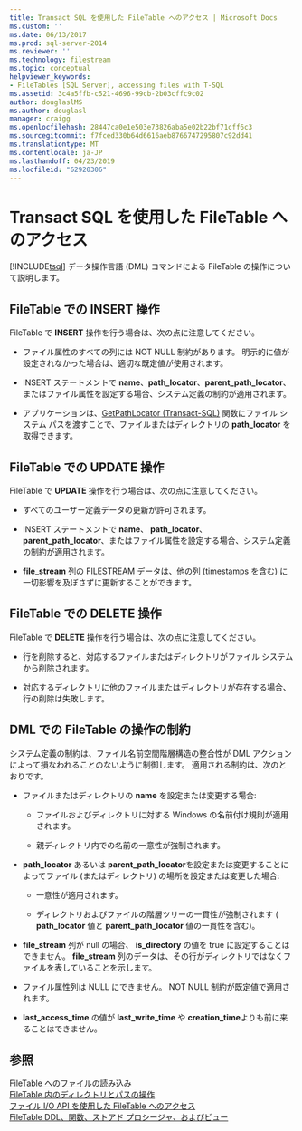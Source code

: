 ```yaml
---
title: Transact SQL を使用した FileTable へのアクセス | Microsoft Docs
ms.custom: ''
ms.date: 06/13/2017
ms.prod: sql-server-2014
ms.reviewer: ''
ms.technology: filestream
ms.topic: conceptual
helpviewer_keywords:
- FileTables [SQL Server], accessing files with T-SQL
ms.assetid: 3c4a5ffb-c521-4696-99cb-2b03cffc9c02
author: douglaslMS
ms.author: douglasl
manager: craigg
ms.openlocfilehash: 28447ca0e1e503e73826aba5e02b22bf71cff6c3
ms.sourcegitcommit: f7fced330b64d6616aeb8766747295807c92dd41
ms.translationtype: MT
ms.contentlocale: ja-JP
ms.lasthandoff: 04/23/2019
ms.locfileid: "62920306"
---
```

# <a name="access-filetables-with-transact-sql"></a>Transact SQL を使用した FileTable へのアクセス
  [!INCLUDE[tsql](../../includes/tsql-md.md)] データ操作言語 (DML) コマンドによる FileTable の操作について説明します。  
  
##  <a name="BasicsInsert"></a> FileTable での INSERT 操作  
 FileTable で **INSERT** 操作を行う場合は、次の点に注意してください。  
  
-   ファイル属性のすべての列には NOT NULL 制約があります。 明示的に値が設定されなかった場合は、適切な既定値が使用されます。  
  
-   INSERT ステートメントで **name**、**path_locator**、**parent_path_locator**、またはファイル属性を設定する場合、システム定義の制約が適用されます。  
  
-   アプリケーションは、[GetPathLocator &#40;Transact-SQL&#41;](/sql/relational-databases/system-functions/getpathlocator-transact-sql) 関数にファイル システム パスを渡すことで、ファイルまたはディレクトリの **path_locator** を取得できます。  
  
##  <a name="BasicsUpdate"></a> FileTable での UPDATE 操作  
 FileTable で **UPDATE** 操作を行う場合は、次の点に注意してください。  
  
-   すべてのユーザー定義データの更新が許可されます。  
  
-   INSERT ステートメントで **name**、 **path_locator**、 **parent_path_locator**、またはファイル属性を設定する場合、システム定義の制約が適用されます。  
  
-   **file_stream** 列の FILESTREAM データは、他の列 (timestamps を含む) に一切影響を及ぼさずに更新することができます。  
  
##  <a name="BasicsDelete"></a> FileTable での DELETE 操作  
 FileTable で **DELETE** 操作を行う場合は、次の点に注意してください。  
  
-   行を削除すると、対応するファイルまたはディレクトリがファイル システムから削除されます。  
  
-   対応するディレクトリに他のファイルまたはディレクトリが存在する場合、行の削除は失敗します。  
  
##  <a name="BasicsConstraints"></a> DML での FileTable の操作の制約  
 システム定義の制約は、ファイル名前空間階層構造の整合性が DML アクションによって損なわれることのないように制御します。 適用される制約は、次のとおりです。  
  
-   ファイルまたはディレクトリの **name** を設定または変更する場合:  
  
    -   ファイルおよびディレクトリに対する Windows の名前付け規則が適用されます。  
  
    -   親ディレクトリ内での名前の一意性が強制されます。  
  
-   **path_locator** あるいは **parent_path_locator**を設定または変更することによってファイル (またはディレクトリ) の場所を設定または変更した場合:  
  
    -   一意性が適用されます。  
  
    -   ディレクトリおよびファイルの階層ツリーの一貫性が強制されます ( **path_locator** 値と **parent_path_locator** 値の一貫性を含む)。  
  
-   **file_stream** 列が null の場合、 **is_directory** の値を true に設定することはできません。 **file_stream** 列のデータは、その行がディレクトリではなくファイルを表していることを示します。  
  
-   ファイル属性列は NULL にできません。 NOT NULL 制約が既定値で適用されます。  
  
-   **last_access_time** の値が **last_write_time** や **creation_time**よりも前に来ることはできません。  
  
## <a name="see-also"></a>参照  
 [FileTable へのファイルの読み込み](load-files-into-filetables.md)   
 [FileTable 内のディレクトリとパスの操作](work-with-directories-and-paths-in-filetables.md)   
 [ファイル I/O API を使用した FileTable へのアクセス](access-filetables-with-file-input-output-apis.md)   
 [FileTable DDL、関数、ストアド プロシージャ、およびビュー](../views/views.md)  
  
  
